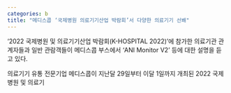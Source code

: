 ```yaml
---
categories: b
title: "메디스콥 ‘국제병원 의료기기산업 박람회’서 다양한 의료기기 선봬"
---
```

&lsquo;2022&nbsp;국제병원&nbsp;및&nbsp;의료기기산업&nbsp;박람회(K-HOSPITAL&nbsp;2022)&rsquo;에 참가한 의료기관 관계자들과 일반 관람객들이 메디스콥 부스에서&nbsp;&lsquo;ANI&nbsp;Monitor&nbsp;V2&rsquo; 등에 대한 설명을 듣고 있다.&nbsp;



의료기기&nbsp;유통&nbsp;전문기업&nbsp;메디스콥이&nbsp;지난달&nbsp;29일부터&nbsp;이달&nbsp;1일까지&nbsp;개최된&nbsp;2022&nbsp;국제병원&nbsp;및&nbsp;의료기